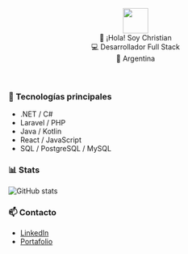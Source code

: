 <p align="center">
<img src="https://crisfide.github.io/Portafolio-CF/assets/favicon.png" width="50"/>
  <br>
👋 ¡Hola! Soy Christian  
  <br>
💻 Desarrollador Full Stack  
  <br>
📍 Argentina  
  <br>
  <br>
  <br>
</p>




### 🚀 Tecnologías principales
- .NET / C#
- Laravel / PHP
- Java / Kotlin
- React / JavaScript
- SQL / PostgreSQL / MySQL  

### 📊 Stats
![GitHub stats](https://github-readme-stats.vercel.app/api?username=crisfide&show_icons=true&theme=dark)


### 📫 Contacto
- [LinkedIn](https://www.linkedin.com/in/christian-fidelio/)
- [Portafolio](https://crisfide.github.io/Portafolio-CF/)


